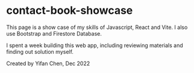 # contact-book-showcase
This page is a show case of my skills of Javascript, React and Vite. I also use Bootstrap and Firestore Database.

I spent a week building this web app, including reviewing materials and finding out solution myself.

Created by Yifan Chen, Dec 2022
